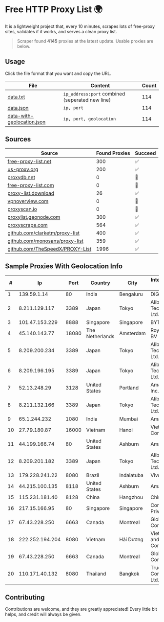 
# Free HTTP Proxy List 🌍

It is a lightweight project that, every 10 minutes, scrapes lots of free-proxy sites, validates if it works, and serves a clean proxy list.


> Scraper found **4145** proxies at the latest update. Usable proxies are below.

## Usage

Click the file format that you want and copy the URL.


|File|Content|Count|
|----|-------|-----|
|[data.txt](https://raw.githubusercontent.com/themiralay/Proxy-List-World/master/data.txt)|`ip_address:port` combined (seperated new line)|114|
|[data.json](https://raw.githubusercontent.com/themiralay/Proxy-List-World/master/data.json)|`ip, port`|114|
|[data-with-geolocation.json](https://raw.githubusercontent.com/themiralay/Proxy-List-World/master/data-with-geolocation.json)|`ip, port, geolocation`|114|

## Sources

|Source|Found Proxies|Succeed|
|------|-------------|-------|
|[free-proxy-list.net](https://free-proxy-list.net)|300|✅|
|[us-proxy.org](https://www.us-proxy.org)|200|✅|
|[proxydb.net](http://proxydb.net)|0|🚫|
|[free-proxy-list.com](https://free-proxy-list.com/?page=&port=&type%5B%5D=http&type%5B%5D=https&up_time=0&search=Search)|0|🚫|
|[proxy-list.download](https://www.proxy-list.download/HTTP)|26|✅|
|[vpnoverview.com](https://vpnoverview.com/privacy/anonymous-browsing/free-proxy-servers)|0|🚫|
|[proxyscan.io](https://www.proxyscan.io)|0|🚫|
|[proxylist.geonode.com](https://proxylist.geonode.com/api/proxy-list?limit=300&page=1&sort_by=lastChecked&sort_type=desc&protocols=http,https)|300|✅|
|[proxyscrape.com](https://api.proxyscrape.com/v2/?request=displayproxies&protocol=http&timeout=10000&country=all&ssl=all&anonymity=all)|564|✅|
|[github.com/clarketm/proxy-list](https://raw.githubusercontent.com/clarketm/proxy-list/master/proxy-list-raw.txt)|400|✅|
|[github.com/monosans/proxy-list](https://raw.githubusercontent.com/monosans/proxy-list/main/proxies/http.txt)|359|✅|
|[github.com/TheSpeedX/PROXY-List](https://raw.githubusercontent.com/TheSpeedX/PROXY-List/master/http.txt)|1996|✅|


## Sample Proxies With Geolocation Info

|#|Ip|Port|Country|City|Internet Service Provider|
|-|--|----|-------|----|-------------------------|
|1|139.59.1.14|80|India|Bengaluru|DIGITALOCEAN|
|2|8.211.129.117|3389|Japan|Tokyo|Alibaba (US) Technology Co., Ltd.|
|3|101.47.153.229|8888|Singapore|Singapore|BYTEPLUS|
|4|45.140.143.77|18080|The Netherlands|Amsterdam|RoyaleHosting BV|
|5|8.209.200.234|3389|Japan|Tokyo|Alibaba (US) Technology Co., Ltd.|
|6|8.209.196.195|3389|Japan|Tokyo|Alibaba (US) Technology Co., Ltd.|
|7|52.13.248.29|3128|United States|Portland|Amazon.com, Inc.|
|8|8.211.132.166|3389|Japan|Tokyo|Alibaba (US) Technology Co., Ltd.|
|9|65.1.244.232|1080|India|Mumbai|Amazon.com|
|10|27.79.180.87|16000|Vietnam|Hanoi|Viettel Corporation|
|11|44.199.166.74|80|United States|Ashburn|Amazon.com|
|12|8.209.201.182|3389|Japan|Tokyo|Alibaba (US) Technology Co., Ltd.|
|13|179.228.241.22|8080|Brazil|Indaiatuba|Vivo|
|14|44.215.100.135|8118|United States|Ashburn|Amazon.com|
|15|115.231.181.40|8128|China|Hangzhou|China Telecom|
|16|217.15.166.95|80|Singapore|Singapore|Contabo Asia Private Limited|
|17|67.43.228.250|6663|Canada|Montreal|GloboTech Communications|
|18|222.252.194.204|8080|Vietnam|Hải Dương|VietNam Post and Telecom Corporation|
|19|67.43.228.250|6663|Canada|Montreal|GloboTech Communications|
|20|110.171.40.132|8080|Thailand|Bangkok|True Internet Corporation CO. Ltd.|



## Contributing

Contributions are welcome, and they are greatly appreciated! Every
little bit helps, and credit will always be given.

